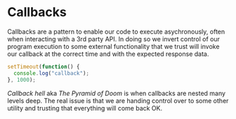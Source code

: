 # Callbacks

Callbacks are a pattern to enable our code to execute asychronously, often when interacting with a 3rd party API. In doing so we invert control of our program execution to some external functionality that we trust will invoke our callback at the correct time and with the expected response data.

```javascript
setTimeout(function() {
  console.log("callback");
}, 1000);
```

*Callback hell* aka *The Pyramid of Doom* is when callbacks are nested many levels deep. The real issue is that we are handing control over to some other utility and trusting that everything will come back OK.
